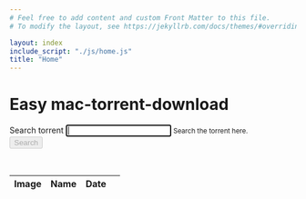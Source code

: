 ```yaml
---
# Feel free to add content and custom Front Matter to this file.
# To modify the layout, see https://jekyllrb.com/docs/themes/#overriding-theme-defaults

layout: index
include_script: "./js/home.js"
title: "Home"
---
```

<h1 class="text-center">Easy mac-torrent-download</h1>
<form id="searchForm">
    <div class="form-group">
        <label for="searchText">Search torrent</label>
        <input type="text" class="form-control" id="searchText" aria-describedby="searchTextHelp" autofocus="autofocus">
        <small id="searchTextHelp" class="form-text text-muted">Search the torrent here.</small>
    </div>
    <button type="submit" class="btn btn-primary" id="searchButton" disabled>Search</button>
</form>

<br/>
<table class="table">
    <thead>
        <tr>
            <th scope="col">Image</th>
            <th scope="col">Name</th>
            <th scope="col">Date</th>
            <th scope="col"></th>
        </tr>
    </thead>
    <tbody id="tableBody">
    </tbody>
</table>